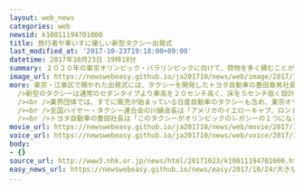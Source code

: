 ```yaml
---
layout: web_news
categories: web
newsid: k10011194701000
title: 旅行者や車いすに優しい新型タクシー出発式
last_modified_at: '2017-10-23T19:18:00+09:00'
datetime: 2017年10月23日 19時18分
summary: ２０２０年の東京オリンピック・パラリンピックに向けて、荷物を多く積むことができて、車いすを使う人も乗り降りしやすいように設計された新型のタクシーが運用を始め、東京都内で出発式が行われました。
image_url: https://newswebeasy.github.io/ja201710/news/web/image/2017/10/23/K10011194701_1710231802_1710231817_01_02.jpg
more: 東京・江東区で開かれた出発式には、タクシーを開発したトヨタ自動車の豊田章男社長や全国ハイヤー・タクシー連合会の川鍋一朗会長らが出席しました。<br /><br
  />新型のタクシーは通常のセダンタイプより車高を２０センチ高く、床を５センチ低く設計したミニバンタイプで、車体は藍色で統一されています。助手席や後部座席を折り畳めば広い空間ができて、スーツケースなど大きな荷物を持った旅行者などが利用しやすくしています。また、車いすを使う人が乗り降りしやすいよう、スロープや手すりも備え付けられています。<br
  /><br />業界団体では、すでに販売が始まっている日産自動車のタクシーも含め、東京オリンピック・パラリンピックが開かれる２０２０年までに、こうしたタクシーの比率を全国で３０％まで増やしたいとしています。<br
  /><br />全国ハイヤー・タクシー連合会の川鍋会長は「アメリカのイエローキャブ、ロンドンのブラックキャブに対して、藍色のこのタクシーが”ジャパンブルータクシー”と呼ばれるようにしたい」と話していました。<br
  /><br />トヨタ自動車の豊田社長は「このタクシーがオリンピックのレガシーの１つになるようにと開発しました」と話していました。
movie_url: https://newswebeasy.github.io/ja201710/news/web/movie/2017/10/23/k10011194701_201710231858_201710231901.mp4
voice_url: https://newswebeasy.github.io/ja201710/news/web/voice/2017/10/23/k10011194701_201710231858_201710231901.mp3
body:
- {}
source_url: http://www3.nhk.or.jp/news/html/20171023/k10011194701000.html
easy_news_url: https://newswebeasy.github.io/news/easy/2017/10/24/大きな荷物を持った人や車いすを使う人に便利なタクシー
...
```

